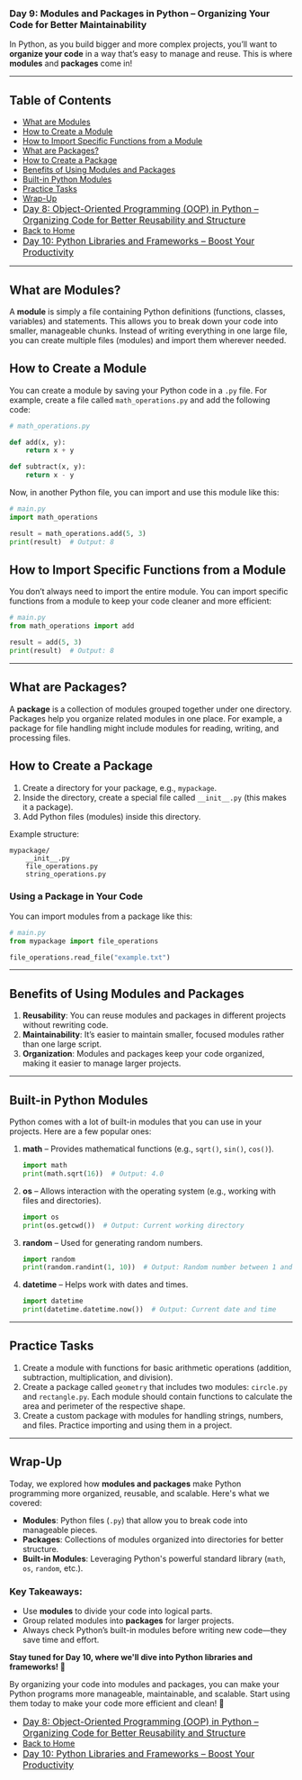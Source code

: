 

### Day 9: Modules and Packages in Python – Organizing Your Code for Better Maintainability

In Python, as you build bigger and more complex projects, you’ll want to **organize your code** in a way that’s easy to manage and reuse. This is where **modules** and **packages** come in!

---
## Table of Contents
- [What are Modules](#modules)
- [How to Create a Module](#create)
- [How to Import Specific Functions from a Module](#import)
- [ What are Packages?](#packages)
- [How to Create a Package](#create-packages)
- [Benefits of Using Modules and Packages](#benifits)
- [Built-in Python Modules](#built-in)
- [Practice Tasks](#Practice)
- [Wrap-Up](#Wrap-Up)
- <a href="{{ site.baseurl }}/day8/" style="font-size: 16px;"> Day 8: Object-Oriented Programming (OOP) in Python – Organizing Code for Better Reusability and Structure </a>
- <a href="{{ site.baseurl }}/">Back to Home</a>
- <a href="{{ site.baseurl }}/day10/" style="font-size: 16px;"> Day 10: Python Libraries and Frameworks – Boost Your Productivity  </a>

--- 

## What are Modules?  <a name="modules"></a>
A **module** is simply a file containing Python definitions (functions, classes, variables) and statements. This allows you to break down your code into smaller, manageable chunks. Instead of writing everything in one large file, you can create multiple files (modules) and import them wherever needed.

## How to Create a Module  <a name="create"></a>
You can create a module by saving your Python code in a `.py` file. For example, create a file called `math_operations.py` and add the following code:

```python
# math_operations.py

def add(x, y):
    return x + y

def subtract(x, y):
    return x - y
```

Now, in another Python file, you can import and use this module like this:

```python
# main.py
import math_operations

result = math_operations.add(5, 3)
print(result)  # Output: 8
```

## How to Import Specific Functions from a Module  <a name="import"></a>
You don’t always need to import the entire module. You can import specific functions from a module to keep your code cleaner and more efficient:

```python
# main.py
from math_operations import add

result = add(5, 3)
print(result)  # Output: 8
```

---

## What are Packages?  <a name="packages"></a>
A **package** is a collection of modules grouped together under one directory. Packages help you organize related modules in one place. For example, a package for file handling might include modules for reading, writing, and processing files.

## How to Create a Package  <a name="create-packages"></a>
1. Create a directory for your package, e.g., `mypackage`.
2. Inside the directory, create a special file called `__init__.py` (this makes it a package).
3. Add Python files (modules) inside this directory.

Example structure:
```
mypackage/
    __init__.py
    file_operations.py
    string_operations.py
```

### Using a Package in Your Code  
You can import modules from a package like this:

```python
# main.py
from mypackage import file_operations

file_operations.read_file("example.txt")
```

---

## Benefits of Using Modules and Packages  <a name="benifits"></a>
1. **Reusability**: You can reuse modules and packages in different projects without rewriting code.  
2. **Maintainability**: It’s easier to maintain smaller, focused modules rather than one large script.  
3. **Organization**: Modules and packages keep your code organized, making it easier to manage larger projects.  

---

## Built-in Python Modules  <a name="built-in"></a>
Python comes with a lot of built-in modules that you can use in your projects. Here are a few popular ones:

1. **math** – Provides mathematical functions (e.g., `sqrt()`, `sin()`, `cos()`).  
   ```python
   import math
   print(math.sqrt(16))  # Output: 4.0
   ```

2. **os** – Allows interaction with the operating system (e.g., working with files and directories).  
   ```python
   import os
   print(os.getcwd())  # Output: Current working directory
   ```

3. **random** – Used for generating random numbers.  
   ```python
   import random
   print(random.randint(1, 10))  # Output: Random number between 1 and 10
   ```

4. **datetime** – Helps work with dates and times.  
   ```python
   import datetime
   print(datetime.datetime.now())  # Output: Current date and time
   ```

---

## Practice Tasks  <a name="Practice"></a>
1. Create a module with functions for basic arithmetic operations (addition, subtraction, multiplication, and division).  
2. Create a package called `geometry` that includes two modules: `circle.py` and `rectangle.py`. Each module should contain functions to calculate the area and perimeter of the respective shape.
3. Create a custom package with modules for handling strings, numbers, and files. Practice importing and using them in a project.  

---

## Wrap-Up <a name="Wrap-Up"></a>  

Today, we explored how **modules and packages** make Python programming more organized, reusable, and scalable. Here's what we covered:  

- **Modules**: Python files (`.py`) that allow you to break code into manageable pieces.  
- **Packages**: Collections of modules organized into directories for better structure.  
- **Built-in Modules**: Leveraging Python's powerful standard library (`math`, `os`, `random`, etc.).  

### Key Takeaways:  
- Use **modules** to divide your code into logical parts.  
- Group related modules into **packages** for larger projects.  
- Always check Python’s built-in modules before writing new code—they save time and effort.  
 

**Stay tuned for Day 10, where we'll dive into Python libraries and frameworks! 🚀**

By organizing your code into modules and packages, you can make your Python programs more manageable, maintainable, and scalable. Start using them today to make your code more efficient and clean! 🌟

- <a href="{{ site.baseurl }}/day8/" style="font-size: 16px;"> Day 8: Object-Oriented Programming (OOP) in Python – Organizing Code for Better Reusability and Structure </a>
- <a href="{{ site.baseurl }}/">Back to Home</a>
- <a href="{{ site.baseurl }}/day10/" style="font-size: 16px;"> Day 10: Python Libraries and Frameworks – Boost Your Productivity  </a>
